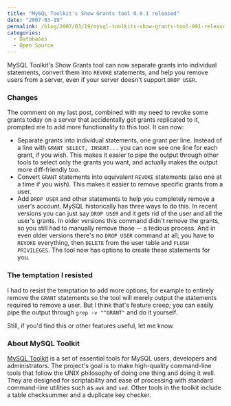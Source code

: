 ```yaml
---
title: "MySQL Toolkit's Show Grants tool 0.9.1 released"
date: "2007-03-19"
permalink: /blog/2007/03/19/mysql-toolkits-show-grants-tool-091-released/
categories:
  - Databases
  - Open Source
---
```


MySQL Toolkit's Show Grants tool can now separate grants into individual statements, convert them into `REVOKE` statements, and help you remove users from a server, even if your server doesn't support `DROP USER`.

### Changes

The comment on my last post, combined with my need to revoke some grants today on a server that accidentally got grants replicated to it, prompted me to add more functionality to this tool. It can now:

*   Separate grants into individual statements, one grant per line. Instead of a line with `GRANT SELECT, INSERT...` you can now see one line for each grant, if you wish. This makes it easier to pipe the output through other tools to select only the grants you want, and actually makes the output more diff-friendly too.
*   Convert `GRANT` statements into equivalent `REVOKE` statements (also one at a time if you wish). This makes it easier to remove specific grants from a user.
*   Add `DROP USER` and other statements to help you completely remove a user's account. MySQL historically has three ways to do this. In recent versions you can just say `DROP USER` and it gets rid of the user and all the user's grants. In older versions this command didn't remove the grants, so you still had to manually remove those -- a tedious process. And in even older versions there's no `DROP USER` command at all; you have to `REVOKE` everything, then `DELETE` from the user table and `FLUSH PRIVILEGES`. The tool now has options to create these statements for you.

### The temptation I resisted

I had to resist the temptation to add more options, for example to entirely remove the `GRANT` statements so the tool will merely output the statements required to remove a user. But I think that's feature creep; you can easily pipe the output through `grep -v "^GRANT"` and do it yourself.

Still, if you'd find this or other features useful, let me know.

### About MySQL Toolkit

[MySQL Toolkit][1] is a set of essential tools for MySQL users, developers and administrators. The project's goal is to make high-quality command-line tools that follow the UNIX philosophy of doing one thing and doing it well. They are designed for scriptability and ease of processing with standard command-line utilities such as `awk` and `sed`. Other tools in the toolkit include a table checksummer and a duplicate key checker.

 [1]: http://code.google.com/p/maatkit
